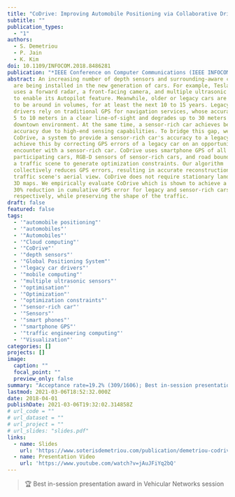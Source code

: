 ```yaml
---
title: "CoDrive: Improving Automobile Positioning via Collaborative Driving"
subtitle: ""
publication_types:
  - "1"
authors:
  - S. Demetriou
  - P. Jain
  - K. Kim
doi: 10.1109/INFOCOM.2018.8486281
publication: "*IEEE Conference on Computer Communications (IEEE INFOCOM '18)*"
abstract: An increasing number of depth sensors and surrounding-aware cameras
  are being installed in the new generation of cars. For example, Tesla Motors
  uses a forward radar, a front-facing camera, and multiple ultrasonic sensors
  to enable its Autopilot feature. Meanwhile, older or legacy cars are expected
  to be around in volumes, for at least the next 10 to 15 years. Legacy car
  drivers rely on traditional GPS for navigation services, whose accuracy varies
  5 to 10 meters in a clear line-of-sight and degrades up to 30 meters in a
  downtown environment. At the same time, a sensor-rich car achieves better
  accuracy due to high-end sensing capabilities. To bridge this gap, we propose
  CoDrive, a system to provide a sensor-rich car's accuracy to a legacy car. We
  achieve this by correcting GPS errors of a legacy car on an opportunistic
  encounter with a sensor-rich car. CoDrive uses smartphone GPS of all
  participating cars, RGB-D sensors of sensor-rich cars, and road boundaries of
  a traffic scene to generate optimization constraints. Our algorithm
  collectively reduces GPS errors, resulting in accurate reconstruction of a
  traffic scene's aerial view. CoDrive does not require stationary landmarks or
  3D maps. We empirically evaluate CoDrive which is shown to achieve a 90% and a
  30% reduction in cumulative GPS error for legacy and sensor-rich cars
  respectively, while preserving the shape of the traffic.
draft: false
featured: false
tags:
  - '"automobile positioning"'
  - '"automobiles"'
  - '"Automobiles"'
  - '"Cloud computing"'
  - '"CoDrive"'
  - '"depth sensors"'
  - '"Global Positioning System"'
  - '"legacy car drivers"'
  - '"mobile computing"'
  - '"multiple ultrasonic sensors"'
  - '"optimisation"'
  - '"Optimization"'
  - '"optimization constraints"'
  - '"sensor-rich car"'
  - '"Sensors"'
  - '"smart phones"'
  - '"smartphone GPS"'
  - '"traffic engineering computing"'
  - '"Visualization"'
categories: []
projects: []
image:
  caption: ""
  focal_point: ""
  preview_only: false
summary: "Acceptance rate=19.2% (309/1606); Best in-session presentation award in Vehicular Networks session."
lastmod: 2021-03-06T18:52:32.000Z
date: 2018-04-01
publishDate: 2021-03-06T19:32:02.314858Z
# url_code = ""
# url_dataset = ""
# url_project = ""
# url_slides: "slides.pdf"
links:
  - name: Slides
    url: 'https://www.soterisdemetriou.com/publication/demetriou-codrive-2018/slides.pdf'
  - name: Presentation Video
    url: 'https://www.youtube.com/watch?v=jAuJFiYq2bQ'
---
```

> :trophy:  Best in-session presentation award in Vehicular Networks session
